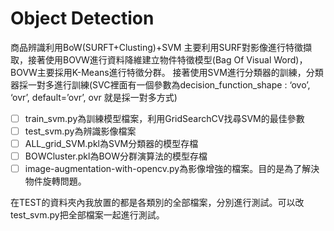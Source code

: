 # Object Detection

商品辨識利用BoW(SURFT+Clusting)+SVM
主要利用SURF對影像進行特徵擷取，接著使用BOVW進行資料降維建立物件特徵模型(Bag Of Visual Word)，BOVW主要採用K-Means進行特徵分群。
接著使用SVM進行分類器的訓練，分類器採一對多進行訓練(SVC裡面有一個參數為decision_function_shape : ‘ovo’, ‘ovr’, default=’ovr’, ovr 就是採一對多方式)

- [ ] train_svm.py為訓練模型檔案，利用GridSearchCV找尋SVM的最佳參數
- [ ] test_svm.py為辨識影像檔案
- [ ] ALL_grid_SVM.pkl為SVM分類器的模型存檔
- [ ] BOWCluster.pkl為BOW分群演算法的模型存檔
- [ ] image-augmentation-with-opencv.py為影像增強的檔案。目的是為了解決物件旋轉問題。

在TEST的資料夾內我放置的都是各類別的全部檔案，分別進行測試。可以改test_svm.py把全部檔案一起進行測試。
